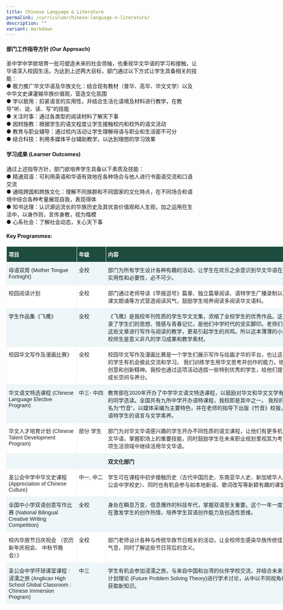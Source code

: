```yaml
---
title: Chinese Language & Literature
permalink: /curriculum/chinese-language-n-literature/
description: ""
variant: markdown
---
```

#### 部门工作指导方针 (Our Approach)
圣中学中学欲培育一批可塑造未来的社会领袖，也重视华文华语的学习和接触，让华语深入校园生活。为达到上述两大目标，部门通过以下方式让学生具备相关的技能：<br>
●	极力推广华文华语及华族文化：结合现有教材（普华、高华、华文文学）以及中华文史课灌输华族价值观，营造文化氛围<br>
●	 学以致用：扣紧语言的实用性，并结合生活化语境及材料进行教学，在教导“听、说、读、写”的技能<br>
●	关注时事：通过各类型的阅读材料了解天下事<br>
●	因材施教：根据学生的语文程度让学生接触校内和校外的语文活动<br>
●	教育与职业辅导：通过校内活动让学生理解母语与职业和生活密不可分<br>
●	结合科技：利用多媒体平台辅助教学，以达到理想的学习效果<br>


#### 学习成果 (Learner Outcomes)
通过上述指导方针，部门欲培养学生具备以下素质及技能：<br>
●	精通双语：可利用英语和华语有效地在各种场合与他人进行书面语交流和口语交流<br>
●	通晓跨国和跨族文化：理解不同族群和不同国家的文化特点，在不同场合和语境中综合各种考量展现自我，表现得体<br>
●	 知书达理：认识源远流长的华族历史及其优良价值观和人生观，加之运用在生活中，以身作则，言传身教，视为楷模<br>
●	心系社会：了解社会动态，关心天下事<br>



#### Key Programmes:

<table class="tg" style="border-collapse:collapse;border-spacing:0;table-layout: fixed; width: 804px"><colgroup><col style="width: 186px"><col style="width: 77px"><col style="width: 541px"></colgroup>
	<thead>
		<tr>
			<th style="background-color:#1d4b3e;border-color:#efefef;border-style:solid;border-width:1px;color:#FFF;font-family:Arial, sans-serif;font-size:14px;font-weight:bold;overflow:hidden;padding:10px 5px;text-align:left;vertical-align:top;word-break:normal"><span style="font-weight:bold;color:#FFF;background-color:#1d4b3e">项目</span></th>
			<th style="background-color:#1d4b3e;border-color:#efefef;border-style:solid;border-width:1px;color:#FFF;font-family:Arial, sans-serif;font-size:14px;font-weight:bold;overflow:hidden;padding:10px 5px;text-align:left;vertical-align:top;word-break:normal"><span style="font-weight:bold;color:#FFF;background-color:#1d4b3e">年级</span></th>
			<th style="background-color:#1d4b3e;border-color:#efefef;border-style:solid;border-width:1px;color:#FFF;font-family:Arial, sans-serif;font-size:14px;font-weight:bold;overflow:hidden;padding:10px 5px;text-align:left;vertical-align:top;word-break:normal"><span style="font-weight:bold;color:#FFF;background-color:#1d4b3e">内容</span></th></tr></thead>
	<tbody>
		<tr>
			<td style="background-color:#EDF6F9;border-color:#efefef;border-style:solid;border-width:1px;color:#222;font-family:Arial, sans-serif;font-size:14px; overflow:hidden; padding:10px 5px;text-align:left; vertical-align:top;word-break:normal"><span style="color:#222;background-color:#EDF6F9">母语双周 (Mother Tongue Fortnight)</span><br></td>
			<td style="background-color:#EDF6F9;border-color:#efefef;border-style:solid;border-width:1px;color:#222;font-family:Arial, sans-serif;font-size:14px;overflow:hidden;padding:10px 5px;text-align:left;vertical-align:top;word-break:normal"><span style="color:#222;background-color:#EDF6F9">全校</span><br></td>
			<td style="background-color:#EDF6F9;border-color:#efefef;border-style:solid;border-width:1px;color:#222;font-family:Arial, sans-serif;font-size:14px;overflow:hidden;padding:10px 5px;text-align:left;vertical-align:top;word-break:normal"><span style="color:#222;background-color:#EDF6F9">部门为所有学生设计各种有趣的活动，让学生在欢乐之余意识到华文华语在生活中的实用性和必要性，必不可少。</span><br></td>
		</tr>
		<tr>
			<td style="background-color:#FFF;border-color:#efefef;border-style:solid;border-width:1px;color:#222;font-family:Arial, sans-serif;font-size:14px;overflow:hidden;padding:10px 5px;text-align:left;vertical-align:top;word-break:normal"><span style="color:#222;background-color:#FFF">校园阅读计划</span><br></td><td style="background-color:#FFF;border-color:#efefef;border-style:solid;border-width:1px;color:#222;font-family:Arial, sans-serif;font-size:14px;overflow:hidden;padding:10px 5px;text-align:left;vertical-align:top;word-break:normal"><span style="color:#222;background-color:#FFF">全校</span><br></td>
			<td style="background-color:#FFF;border-color:#efefef;border-style:solid;border-width:1px;color:#222;font-family:Arial, sans-serif;font-size:14px;overflow:hidden;padding:10px 5px;text-align:left;vertical-align:top;word-break:normal"><span style="color:#222;background-color:#FFF">部门通过老师导读《早报逗号》篇章、独立篇章阅读、语特学生广播录制以及诗歌和课文朗诵等方式营造阅读风气，鼓励学生培养阅读多阅读华文语料。</span><br></td></tr><tr><td style="background-color:#EDF6F9;border-color:#efefef;border-style:solid;border-width:1px;color:#222;font-family:Arial, sans-serif;font-size:14px;overflow:hidden;padding:10px 5px;text-align:left;vertical-align:top;word-break:normal"><span style="color:#222;background-color:#EDF6F9">学生作品集《飞鹰》</span><br></td>
		<td style="background-color:#EDF6F9;border-color:#efefef;border-style:solid;border-width:1px;color:#222;font-family:Arial, sans-serif;font-size:14px;overflow:hidden;padding:10px 5px;text-align:left;vertical-align:top;word-break:normal"><span style="color:#222;background-color:#EDF6F9">全校</span><br></td>
		<td style="background-color:#EDF6F9;border-color:#efefef;border-style:solid;border-width:1px;color:#222;font-family:Arial, sans-serif;font-size:14px;overflow:hidden;padding:10px 5px;text-align:left;vertical-align:top;word-break:normal"><span style="color:#222;background-color:#EDF6F9">《飞鹰》是我校年刊性质的学生华文文集，浓缩了全校学生的优秀作品。这些作品记录了学生们的思想、情感与青春记忆，是他们中学时代的坚实脚印。老师们也可利用这些文章进行写作与阅读的教学，更易引起学生的共鸣。所以这本薄薄的小册子对我校师生是意义非凡的学习成果和教学素材。</span></td></tr>
		<tr>
			<td style="background-color:#FFF;border-color:#efefef;border-style:solid;border-width:1px;color:#222;font-family:Arial, sans-serif;font-size:14px;overflow:hidden;padding:10px 5px;text-align:left;vertical-align:top;word-break:normal"><span style="color:#222;background-color:#FFF">校园华文写作及漫画比赛》</span><br></td><td style="background-color:#FFF;border-color:#efefef;border-style:solid;border-width:1px;color:#222;font-family:Arial, sans-serif;font-size:14px;overflow:hidden;padding:10px 5px;text-align:left;vertical-align:top;word-break:normal"><span style="color:#222;background-color:#FFF">全校</span><br></td>
			<td style="background-color:#FFF;border-color:#efefef;border-style:solid;border-width:1px;color:#222;font-family:Arial, sans-serif;font-size:14px;overflow:hidden;padding:10px 5px;text-align:left;vertical-align:top;word-break:normal"><span style="color:#222;background-color:#FFF">校园华文写作及漫画比赛是一个学生们展示写作与绘画才华的平台，也让这些有特长的学生有机会彼此交流和学习。 我们训练学生用华文思考并创作的能力，培养他们的创意和创新精神。我校也通过这项活动选拔一些特别优秀的学生，给他们提供更多的成长空间与养分。</span><br></td></tr>
		<tr>
			<td style="background-color:#EDF6F9;border-color:#efefef;border-style:solid;border-width:1px;color:#222;font-family:Arial, sans-serif;font-size:14px;overflow:hidden;padding:10px 5px;text-align:left;vertical-align:top;word-break:normal"><span style="color:#222;background-color:#EDF6F9">华文语文特选课程 (Chinese Language Elective Program) </span></td>
			<td style="background-color:#EDF6F9;border-color:#efefef;border-style:solid;border-width:1px;color:#222;font-family:Arial, sans-serif;font-size:14px;overflow:hidden;padding:10px 5px;text-align:left;vertical-align:top;word-break:normal"><span style="color:#222;background-color:#EDF6F9">中三-
中四
</span><br></td>
			<td style="background-color:#EDF6F9;border-color:#efefef;border-style:solid;border-width:1px;color:#222;font-family:Arial, sans-serif;font-size:14px;overflow:hidden;padding:10px 5px;text-align:left;vertical-align:top;word-break:normal"><span style="color:#222;background-color:#EDF6F9">教育部在2020年开办了中学华文语文特选课程，以鼓励对华文和华文文学有浓厚兴趣的同学选读。全国共有九所中学开办语特课程，我校即是其中之一。 我校的语特课程名为“竹音”，以媒体采编为主要特色，并在老师的指导下出版《竹音》校报，以此提高语特学生的语言与文学素养。 </span></td></tr>
		<tr>
			<td style="background-color:#FFF;border-color:#efefef;border-style:solid;border-width:1px;color:#222;font-family:Arial, sans-serif;font-size:14px;overflow:hidden;padding:10px 5px;text-align:left;vertical-align:top;word-break:normal"><span style="color:#222;background-color:#FFF">华文人才培育计划 (Chinese Talent Development Program)</span></td>
			<td style="background-color:#FFF;border-color:#efefef;border-style:solid;border-width:1px;color:#222;font-family:Arial, sans-serif;font-size:14px;overflow:hidden;padding:10px 5px;text-align:left;vertical-align:top;word-break:normal"><span style="color:#222;background-color:#FFF">部分
学生
</span><br></td>
			<td style="background-color:#FFF;border-color:#efefef;border-style:solid;border-width:1px;color:#222;font-family:Arial, sans-serif;font-size:14px;overflow:hidden;padding:10px 5px;text-align:left;vertical-align:top;word-break:normal"><span style="color:#222;background-color:#FFF">部门为对华文华语感兴趣的学生开办不同性质的语文课程，让他们有更多机会接触华文华语，掌握职场上的重要技能，同时鼓励学生在未来职业规划里视其为考量，在各项生活领域中继续活用华文华语。</span></td>
		</tr>
			<tr>
			<td style="background-color:#EDF6F9;border-color:#efefef;border-style:solid;border-width:1px;color:#222;font-family:Arial, sans-serif;font-size:14px; overflow:hidden; padding:10px 5px;text-align:left; vertical-align:top;word-break:normal"><span style="color:#222;background-color:#EDF6F9">  </span><br></td>
			<td style="background-color:#EDF6F9;border-color:#efefef;border-style:solid;border-width:1px;color:#222;font-family:Arial, sans-serif;font-size:14px;overflow:hidden;padding:10px 5px;text-align:left;vertical-align:top;word-break:normal"><span style="color:#222;background-color:#EDF6F9">  </span><br></td>
			<td style="background-color:#EDF6F9;border-color:#efefef;border-style:solid;border-width:1px;color:#222;font-family:Arial, sans-serif;font-size:14px;overflow:hidden;padding:10px 5px;text-align:left;vertical-align:top;word-break:normal"><span style="color:#222;background-color:#EDF6F9"><b>双文化部门</b></span><br></td>
		</tr>
		<tr>
			<td style="background-color:#FFF;border-color:#efefef;border-style:solid;border-width:1px;color:#222;font-family:Arial, sans-serif;font-size:14px;overflow:hidden;padding:10px 5px;text-align:left;vertical-align:top;word-break:normal"><span style="color:#222;background-color:#FFF">圣公会中学中华文史课程 (Appreciation of Chinese Culture)</span><br></td><td style="background-color:#FFF;border-color:#efefef;border-style:solid;border-width:1px;color:#222;font-family:Arial, sans-serif;font-size:14px;overflow:hidden;padding:10px 5px;text-align:left;vertical-align:top;word-break:normal"><span style="color:#222;background-color:#FFF">中一, 
中二
</span><br></td>
			<td style="background-color:#FFF;border-color:#efefef;border-style:solid;border-width:1px;color:#222;font-family:Arial, sans-serif;font-size:14px;overflow:hidden;padding:10px 5px;text-align:left;vertical-align:top;word-break:normal"><span style="color:#222;background-color:#FFF">学生可在课程中初步接触历史（古代中国历史、东南亚华人史、新加坡华人历史、圣公会中学校史）、同时也有机会参与如本地新谣、歌词改写等新颖有趣的课堂活动。</span><br></td></tr><tr><td style="background-color:#EDF6F9;border-color:#efefef;border-style:solid;border-width:1px;color:#222;font-family:Arial, sans-serif;font-size:14px;overflow:hidden;padding:10px 5px;text-align:left;vertical-align:top;word-break:normal"><span style="color:#222;background-color:#EDF6F9">全国中小学双语创意写作比赛 (National Bilingual Creative Writing Competition)
</span><br></td>
		<td style="background-color:#EDF6F9;border-color:#efefef;border-style:solid;border-width:1px;color:#222;font-family:Arial, sans-serif;font-size:14px;overflow:hidden;padding:10px 5px;text-align:left;vertical-align:top;word-break:normal"><span style="color:#222;background-color:#EDF6F9">全校</span><br></td>
		<td style="background-color:#EDF6F9;border-color:#efefef;border-style:solid;border-width:1px;color:#222;font-family:Arial, sans-serif;font-size:14px;overflow:hidden;padding:10px 5px;text-align:left;vertical-align:top;word-break:normal"><span style="color:#222;background-color:#EDF6F9">身处在瞬息万变、信息爆炸的科技年代，掌握双语至关重要。这个一年一度的比赛旨在激发学生的创作热情，培养学生双语创作能力及创造性思维。</span></td></tr>
		<tr>
			<td style="background-color:#FFF;border-color:#efefef;border-style:solid;border-width:1px;color:#222;font-family:Arial, sans-serif;font-size:14px;overflow:hidden;padding:10px 5px;text-align:left;vertical-align:top;word-break:normal"><span style="color:#222;background-color:#FFF">校内华族节日庆祝会
（农历新年庆祝会、 中秋节晚会）》</span><br></td><td style="background-color:#FFF;border-color:#efefef;border-style:solid;border-width:1px;color:#222;font-family:Arial, sans-serif;font-size:14px;overflow:hidden;padding:10px 5px;text-align:left;vertical-align:top;word-break:normal"><span style="color:#222;background-color:#FFF">全校</span><br></td>
			<td style="background-color:#FFF;border-color:#efefef;border-style:solid;border-width:1px;color:#222;font-family:Arial, sans-serif;font-size:14px;overflow:hidden;padding:10px 5px;text-align:left;vertical-align:top;word-break:normal"><span style="color:#222;background-color:#FFF">部门老师设计各种与传统华族节日相关的活动，让全校师生感染华族传统佳节的愉悦气息，同时了解这些节日背后的含义。</span><br></td></tr>
		<tr>
			<td style="background-color:#EDF6F9;border-color:#efefef;border-style:solid;border-width:1px;color:#222;font-family:Arial, sans-serif;font-size:14px;overflow:hidden;padding:10px 5px;text-align:left;vertical-align:top;word-break:normal"><span style="color:#222;background-color:#EDF6F9">圣公会中学环球课室课程 :   浸濡之旅 (Anglican High School Global Classroom : Chinese Immersion Program) </span></td>
			<td style="background-color:#EDF6F9;border-color:#efefef;border-style:solid;border-width:1px;color:#222;font-family:Arial, sans-serif;font-size:14px;overflow:hidden;padding:10px 5px;text-align:left;vertical-align:top;word-break:normal"><span style="color:#222;background-color:#EDF6F9">中三
</span><br></td>
			<td style="background-color:#EDF6F9;border-color:#efefef;border-style:solid;border-width:1px;color:#222;font-family:Arial, sans-serif;font-size:14px;overflow:hidden;padding:10px 5px;text-align:left;vertical-align:top;word-break:normal"><span style="color:#222;background-color:#EDF6F9">学生有机会参加浸濡之旅，与来自中国和台湾的伙伴学校交流，并结合未来问题解决计划理论 (Future Problem Solving Theory)进行学术讨论，从中以不同视角看待课题，获取新知识。 </span></td></tr>
	</tbody>
</table>